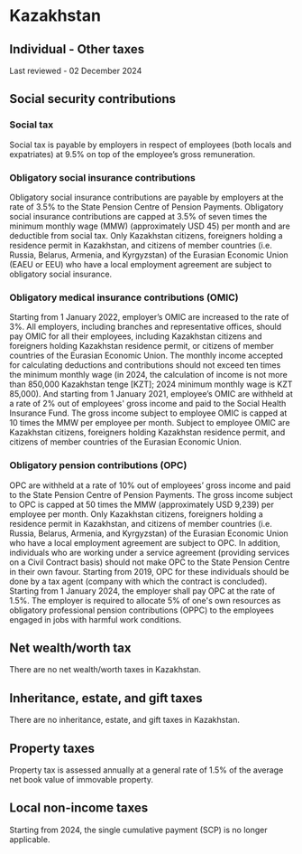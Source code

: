 # Kazakhstan
## Individual - Other taxes
Last reviewed - 02 December 2024
## Social security contributions
### Social tax
Social tax is payable by employers in respect of employees (both locals and expatriates) at 9.5% on top of the employee’s gross remuneration.
### Obligatory social insurance contributions
Obligatory social insurance contributions are payable by employers at the rate of 3.5% to the State Pension Centre of Pension Payments. Obligatory social insurance contributions are capped at 3.5% of seven times the minimum monthly wage (MMW) (approximately USD 45) per month and are deductible from social tax. Only Kazakhstan citizens, foreigners holding a residence permit in Kazakhstan, and citizens of member countries (i.e. Russia, Belarus, Armenia, and Kyrgyzstan) of the Eurasian Economic Union (EAEU or EEU) who have a local employment agreement are subject to obligatory social insurance.
### Obligatory medical insurance contributions (OMIC)
Starting from 1 January 2022, employer’s OMIC are increased to the rate of 3%. All employers, including branches and representative offices, should pay OMIC for all their employees, including Kazakhstan citizens and foreigners holding Kazakhstan residence permit, or citizens of member countries of the Eurasian Economic Union. The monthly income accepted for calculating deductions and contributions should not exceed ten times the minimum monthly wage (in 2024, the calculation of income is not more than 850,000 Kazakhstan tenge [KZT]; 2024 minimum monthly wage is KZT 85,000). 
And starting from 1 January 2021, employee’s OMIC are withheld at a rate of 2% out of employees' gross income and paid to the Social Health Insurance Fund. The gross income subject to employee OMIC is capped at 10 times the MMW per employee per month. Subject to employee OMIC are Kazakhstan citizens, foreigners holding Kazakhstan residence permit, and citizens of member countries of the Eurasian Economic Union.
### Obligatory pension contributions (OPC)
OPC are withheld at a rate of 10% out of employees’ gross income and paid to the State Pension Centre of Pension Payments. The gross income subject to OPC is capped at 50 times the MMW (approximately USD 9,239) per employee per month. Only Kazakhstan citizens, foreigners holding a residence permit in Kazakhstan, and citizens of member countries (i.e. Russia, Belarus, Armenia, and Kyrgyzstan) of the Eurasian Economic Union who have a local employment agreement are subject to OPC.
In addition, individuals who are working under a service agreement (providing services on a Civil Contract basis) should not make OPC to the State Pension Centre in their own favour. Starting from 2019, OPC for these individuals should be done by a tax agent (company with which the contract is concluded).
Starting from 1 January 2024, the employer shall pay OPC at the rate of 1.5%.
The employer is required to allocate 5% of one's own resources as obligatory professional pension contributions (OPPC) to the employees engaged in jobs with harmful work conditions.
## Net wealth/worth tax
There are no net wealth/worth taxes in Kazakhstan.
## Inheritance, estate, and gift taxes
There are no inheritance, estate, and gift taxes in Kazakhstan.
## Property taxes
Property tax is assessed annually at a general rate of 1.5% of the average net book value of immovable property.
## Local non-income taxes
Starting from 2024, the single cumulative payment (SCP) is no longer applicable.
